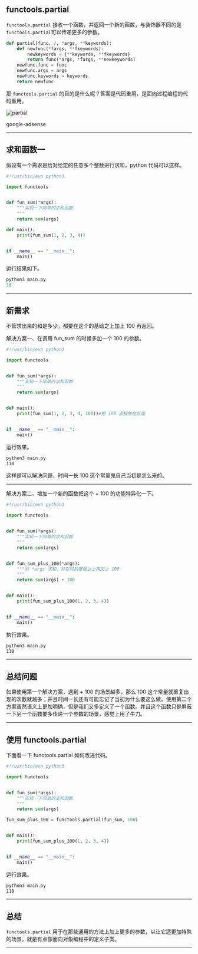 ## functools.partial
`functools.partial` 接收一个函数，并返回一个新的函数，与装饰器不同的是`functools.partial`可以传递更多的参数。 

```python
def partial(func, /, *args, **keywords):
    def newfunc(*fargs, **fkeywords):
        newkeywords = {**keywords, **fkeywords}
        return func(*args, *fargs, **newkeywords)
    newfunc.func = func
    newfunc.args = args
    newfunc.keywords = keywords
    return newfunc
```

那 `functools.partial` 的目的是什么呢？答案是代码重用，是面向过程编程的代码重用。

![partial](static/2020-26/sqlpy-partial.jpg)

google-adsense

---

## 求和函数一
假设有一个需求是给对给定的任意多个整数进行求和，python 代码可以这样。
```python
#!/usr/bin/evn python3

import functools


def fun_sum(*args):
    """实现一下简单的求和函数
    """
    return sum(args)

def main():
    print(fun_sum(1, 2, 3, 4))


if __name__ == "__main__":
    main()

```
运行结果如下。
```python
python3 main.py 
10
```

---

## 新需求

不管求出来的和是多少，都要在这个的基础之上加上 100 再返回。

解决方案一、在调用 fun_sum 的时候多加一个 100 的参数。
```python
#!/usr/bin/evn python3

import functools


def fun_sum(*args):
    """实现一下简单的求和函数
    """
    return sum(args)


def main():
    print(fun_sum(1, 2, 3, 4, 100))#把 100 直接加在后面


if __name__ == "__main__":
    main()

```

运行效果。

```bash
python3 main.py 
110
```
这样是可以解决问题，时间一长 100 这个常量鬼自己当初是怎么来的。

---

解决方案二、增加一个新的函数把这个 + 100 的功能特异化一下。
```python
#!/usr/bin/evn python3

import functools


def fun_sum(*args):
    """实现一下简单的求和函数
    """
    return sum(args)


def fun_sum_plus_100(*args):
    """对 *args 求和，并在和的基础之上再加上 100
    """
    return sum(args) + 100


def main():
    print(fun_sum_plus_100(1, 2, 3, 4))


if __name__ == "__main__":
    main()

```

执行效果。

```bash
python3 main.py 
110
```

---


## 总结问题
如果使用第一个解决方案，遇到 + 100 的场景越多，那么 100 这个常量就重复出现的次数就越多；并且时间一长还有可能忘记了当初为什么要这么做。使用第二个方案虽然语义上更加明确，但是我们又多定义了一个函数。并且这个函数只是屏蔽一下另一个函数要多传递一个参数的场景，感觉上用了牛刀。



---

## 使用 functools.partial
下面看一下 functools.partial 如何改进代码。

```python
#!/usr/bin/evn python3

import functools


def fun_sum(*args):
    """实现一下简单的求和函数
    """
    return sum(args)

fun_sum_plus_100 = functools.partial(fun_sum, 100)


def main():
    print(fun_sum_plus_100(1, 2, 3, 4))


if __name__ == "__main__":
    main()

```

运行效果。

```bash
python3 main.py 
110
```

---


## 总结

`functools.partial` 用于在那些通用的方法上加上更多的参数，以让它适更加特殊的场景。就是有点像面向对象编程中的定义子类。

---







